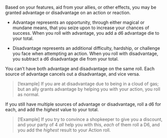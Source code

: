 Based on your features, aid from your allies, or other effects, you may be granted advantage or disadvantage on an action or reaction.

* Advantage represents an opportunity, through either magical or mundane means, that you seize upon to increase your chances of success. When you roll with advantage, you add a d6 advantage die to your total.

* Disadvantage represents an additional difficulty, hardship, or challenge you face when attempting an action. When you roll with disadvantage, you subtract a d6 disadvantage die from your total.

You can’t have both advantage and disadvantage on the same roll. Each source of advantage cancels out a disadvantage, and vice versa.

> [!example] 
> If you are at disadvantage due to being in a cloud of gas; but an ally grants advantage by helping you with your action, you roll as normal.

If you still have multiple sources of advantage or disadvantage, roll a d6 for each, and add the *highest* value to your total.

> [!Example] 
> If you try to convince a shopkeeper to give you a discount, and your party of 4 *all* help you with this, *each* of them roll a D6, and you add the *highest* result to your Action roll.
